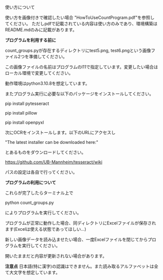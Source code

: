 使い方について

使い方を画像付きで確認したい場合 "HowToUseCountProgram.pdf"を参照してください。
ただしpdfで記載されている内容は使い方のみであり、環境構築はREADME.mdのみに記載があります。

**プログラムを利用する前に**

count_groups.pyが存在するディレクトリにtest5.png, test6.pngという画像ファイル2つを準備してください。

この画像ファイルの名前はプログラムのl11で指定しています。変更したい場合はローカル環境で変更してください。

動作環境はpython3.10.8を想定しています。

またプログラム実行に必要な以下のパッケージをインストールしてください。

pip install pytesseract

pip install pillow

pip install openpyxl

次にOCRをインストールします。以下のURLにアクセスし

"The latest installer can be downloaded here:"

とあるものをダウンロードしてください。

https://github.com/UB-Mannheim/tesseract/wiki

パスの設定は各自で行ってください。

**プログラムの利用について**

これらが完了したらターミナル上で

python count_groups.py

によりプログラムを実行してください。

プログラムが正常に動作した場合、同ディレクトリにExcelファイルが保存されます(Excelは使える状態であってほしい...)

新しい画像データを読み込ませたい場合、一度Excelファイルを閉じてからプログラムを実行してください。

開いたままだと内容が更新されない場合があります。

**注意点**
日本語(特に漢字)の認識はできません。また読み取るアルファベットは全て大文字を想定しています。




